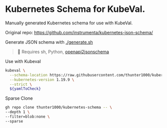 # Kubernetes Schema for KubeVal.

Manually generated Kubernetes schema for use with KubeVal.

Original repo:
https://github.com/instrumenta/kubernetes-json-schema/

Generate JSON schema with [./generate.sh](./generate.sh)
> 📝 Requires sh, Python, [openapi2jsonschema](https://github.com/instrumenta/openapi2jsonschema)

Use with Kubeval

```sh
kubeval \
  --schema-location https://raw.githubusercontent.com/thunter1000/kubernetes-schema/main \
  --kubernetes-version 1.19.9 \
  --strict \
  ${yamlToCheck}
```

Sparse Clone
```sh
gh repo clone thunter1000/kubernetes-schema -- \
--depth 1 \
--filter=blob:none \
--sparse
```
